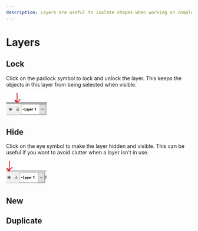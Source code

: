 ```yaml
---
description: Layers are useful to isolate shapes when working on complex pieces.
---
```


# Layers

## Lock

Click on the padlock symbol to lock and unlock the layer. This keeps the objects in this layer from being selected when visible.

![](../.gitbook/assets/lock.JPG)

## Hide

Click on the eye symbol to make the layer hidden and visible. This can be useful if you want to avoid clutter when a layer isn't in use.

![](../.gitbook/assets/eye.JPG)

## New

## Duplicate

